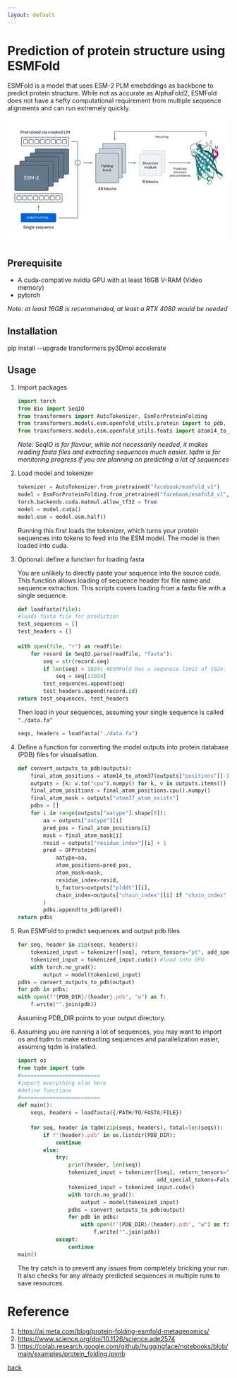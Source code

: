 ```yaml
---
layout: default
---
```


# Prediction of protein structure using ESMFold

ESMFold is a model that uses ESM-2 PLM emebddings as backbone to predict protein structure. While not as accurate as AlphaFold2, ESMFold does not have a hefty computational requirement from multiple sequence alignments and can run extremely quickly.

![esmfold schematic graph](../images/esmfold/esmfold.jpeg)

## Prerequisite

* A cuda-compative nvidia GPU with at least 16GB V-RAM (Video memory)
* pytorch

*Note: at least 16GB is recommended, at least a RTX 4080 would be needed*

## Installation

pip install --upgrade transformers py3Dmol accelerate

## Usage

1. Import packages

    ```python
    import torch
    from Bio import SeqIO
    from transformers import AutoTokenizer, EsmForProteinFolding
    from transformers.models.esm.openfold_utils.protein import to_pdb, Protein as OFProtein
    from transformers.models.esm.openfold_utils.feats import atom14_to_atom37
    ```

    *Note: SeqIO is for flavour, while not necessarily needed, it makes reading fasta files and extracting sequences much easier. tqdm is for monitoring progress if you are planning on predicting a lot of sequences*

2. Load model and tokenizer

    ```python
    tokenizer = AutoTokenizer.from_pretrained("facebook/esmfold_v1")
    model = EsmForProteinFolding.from_pretrained("facebook/esmfold_v1", low_cpu_mem_usage=True)
    torch.backends.cuda.matmul.allow_tf32 = True
    model = model.cuda()
    model.esm = model.esm.half()
    ```

    Running this first loads the tokenizer, which turns your protein sequences into tokens to feed into the ESM model. The model is then loaded into cuda. 

3. Optional: define a function for loading fasta

    You are unlikely to directly paste your sequence into the source code. This function allows loading of sequence header for file name and sequence extraction. This scripts covers loading from a fasta file with a single sequence.

    ```python
    def loadfasta(file):
    #loads fasta file for prediction
    test_sequences = []
    test_headers = []
    
    with open(file, "r") as readfile:
        for record in SeqIO.parse(readfile, "fasta"):
            seq = str(record.seq)
            if len(seq) > 1024: #ESMFold has a sequnece limit of 1024.
                seq = seq[:1024]
            test_sequences.append(seq)
            test_headers.append(record.id)
    return test_sequences, test_headers
    ```

    Then load in your sequences, assuming your single sequence is called `"./data.fa"`

    ```python
    seqs, headers = loadfasta("./data.fa")
    ```

4. Define a function for converting the model outputs into protein database (PDB) files for visualisation.

    ```python
    def convert_outputs_to_pdb(outputs):
        final_atom_positions = atom14_to_atom37(outputs["positions"][-1], outputs)
        outputs = {k: v.to("cpu").numpy() for k, v in outputs.items()}
        final_atom_positions = final_atom_positions.cpu().numpy()
        final_atom_mask = outputs["atom37_atom_exists"]
        pdbs = []
        for i in range(outputs["aatype"].shape[0]):
            aa = outputs["aatype"][i]
            pred_pos = final_atom_positions[i]
            mask = final_atom_mask[i]
            resid = outputs["residue_index"][i] + 1
            pred = OFProtein(
                aatype=aa,
                atom_positions=pred_pos,
                atom_mask=mask,
                residue_index=resid,
                b_factors=outputs["plddt"][i],
                chain_index=outputs["chain_index"][i] if "chain_index" in outputs else None,
            )
            pdbs.append(to_pdb(pred))
    return pdbs
    ```

5. Run ESMFold to predict sequences and output pdb files
    
    ```python
    for seq, header in zip(seqs, headers):
        tokenized_input = tokenizer([seq], return_tensors="pt", add_special_tokens=False)['input_ids']
        tokenized_input = tokenized_input.cuda() #load into GPU
        with torch.no_grad(): 
            output = model(tokenized_input)
    pdbs = convert_outputs_to_pdb(output)
    for pdb in pdbs:
    with open(f"{PDB_DIR}/{header}.pdb", "w") as f:
        f.write("".join(pdb))
    ```

    Assuming PDB_DIR points to your output directory.

6. Assuming you are running a lot of sequences, you may want to import os and tqdm to make extracting sequences and parallelization easier, assuming tqdm is installed.

    ```python
    import os
    from tqdm import tqdm
    #=========================
    #import everything else here
    #define functions
    #=========================
    def main():
        seqs, headers = loadfasta({/PATH/TO/FASTA/FILE})
        
        for seq, header in tqdm(zip(seqs, headers), total=len(seqs)):
            if f"{header}.pdb" in os.listdir(PDB_DIR):
                continue
            else:
                try:
                    print(header, len(seq))
                    tokenized_input = tokenizer([seq], return_tensors="pt", 
                                                add_special_tokens=False)['input_ids']
                    tokenized_input = tokenized_input.cuda()
                    with torch.no_grad():
                        output = model(tokenized_input)
                    pdbs = convert_outputs_to_pdb(output)
                    for pdb in pdbs:
                        with open(f"{PDB_DIR}/{header}.pdb", "w") as f:
                            f.write("".join(pdb))
                except:
                    continue
    main()
    ```

    The try catch is to prevent any issues from completely bricking your run. It also checks for any already predicted sequences in multiple runs to save resources.


# Reference

1. https://ai.meta.com/blog/protein-folding-esmfold-metagenomics/
2. https://www.science.org/doi/10.1126/science.ade2574
3. https://colab.research.google.com/github/huggingface/notebooks/blob/main/examples/protein_folding.ipynb

[back](../)